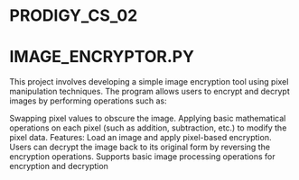 # PRODIGY_CS_02
 # IMAGE_ENCRYPTOR.PY
 
This project involves developing a simple image encryption tool using pixel manipulation techniques. The program allows users to encrypt and decrypt images by performing operations such as:

Swapping pixel values to obscure the image.
Applying basic mathematical operations on each pixel (such as addition, subtraction, etc.) to modify the pixel data.
Features:
Load an image and apply pixel-based encryption.
Users can decrypt the image back to its original form by reversing the encryption operations.
Supports basic image processing operations for encryption and decryption
